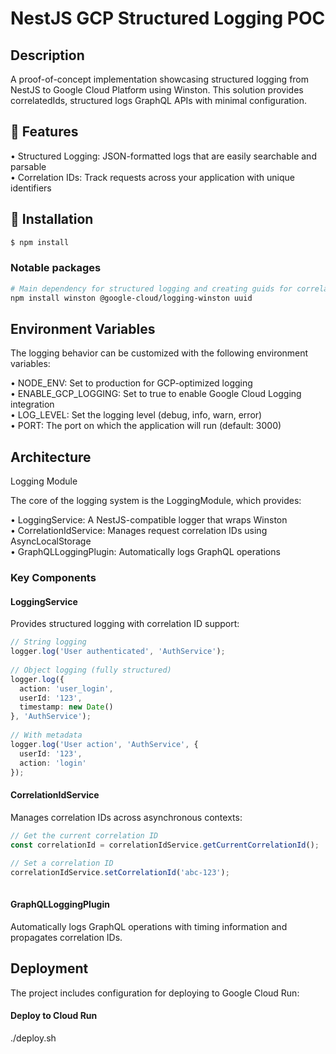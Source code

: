 # NestJS GCP Structured Logging POC
## Description

A proof-of-concept implementation showcasing structured logging from NestJS to Google Cloud Platform using Winston. This solution provides correlatedIds, structured logs GraphQL APIs with minimal configuration.

## 🌟 Features

• Structured Logging: JSON-formatted logs that are easily searchable and parsable                                                                                                                                                                                                                                                                                                                                           
• Correlation IDs: Track requests across your application with unique identifiers

## 🔧 Installation

```bash
$ npm install
```

### Notable packages

```bash
# Main dependency for structured logging and creating guids for correlationIDs
npm install winston @google-cloud/logging-winston uuid
```

## Environment Variables

The logging behavior can be customized with the following environment variables:

• NODE_ENV: Set to production for GCP-optimized logging                                                                                                                                                                                                                                                                                                                                                                     
• ENABLE_GCP_LOGGING: Set to true to enable Google Cloud Logging integration                                                                                                                                                                                                                                                                                                                                                
• LOG_LEVEL: Set the logging level (debug, info, warn, error)                                                                                                                                                                                                                                                                                                                                                               
• PORT: The port on which the application will run (default: 3000)   

##  Architecture
Logging Module

The core of the logging system is the LoggingModule, which provides:

• LoggingService: A NestJS-compatible logger that wraps Winston                                                                                                                                                                                                                                                                                                                                                             
• CorrelationIdService: Manages request correlation IDs using AsyncLocalStorage                                                                                                                                                                                                                                                                                                                                             
• GraphQLLoggingPlugin: Automatically logs GraphQL operations            

### Key Components   
#### LoggingService

Provides structured logging with correlation ID support:  

```typescript
// String logging                                                                                                                                                                                                                                                                                                                                                                                                            
logger.log('User authenticated', 'AuthService');                                                                                                                                                                                                                                                                                                                                                                             
                                                                                                                                                                                                                                                                                                                                                                                                                             
// Object logging (fully structured)                                                                                                                                                                                                                                                                                                                                                                                         
logger.log({                                                                                                                                                                                                                                                                                                                                                                                                                 
  action: 'user_login',                                                                                                                                                                                                                                                                                                                                                                                                      
  userId: '123',                                                                                                                                                                                                                                                                                                                                                                                                             
  timestamp: new Date()                                                                                                                                                                                                                                                                                                                                                                                                      
}, 'AuthService');                                                                                                                                                                                                                                                                                                                                                                                                           
                                                                                                                                                                                                                                                                                                                                                                                                                             
// With metadata                                                                                                                                                                                                                                                                                                                                                                                                             
logger.log('User action', 'AuthService', {                                                                                                                                                                                                                                                                                                                                                                                   
  userId: '123',                                                                                                                                                                                                                                                                                                                                                                                                             
  action: 'login'                                                                                                                                                                                                                                                                                                                                                                                                            
});           
```
#### CorrelationIdService
Manages correlation IDs across asynchronous contexts:
```typescript
// Get the current correlation ID                                                                                                                                                                                                                                                                                                                                                                                            
const correlationId = correlationIdService.getCurrentCorrelationId();                                                                                                                                                                                                                                                                                                                                                        
                                                                                                                                                                                                                                                                                                                                                                                                                             
// Set a correlation ID                                                                                                                                                                                                                                                                                                                                                                                                      
correlationIdService.setCorrelationId('abc-123');                                                                                                                                                                                                                                                                                                                                                                            
                                                                                                                                                                                                                                                                                                                                                                                                                               
```

#### GraphQLLoggingPlugin

Automatically logs GraphQL operations with timing information and propagates correlation IDs.  

## Deployment

The project includes configuration for deploying to Google Cloud Run:

#### Deploy to Cloud Run
./deploy.sh                                                                                                                                                                                                                                                                                                                                                                                                                  
